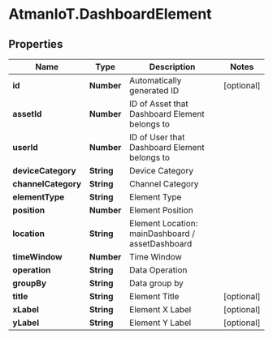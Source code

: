 # AtmanIoT.DashboardElement

## Properties

Name | Type | Description | Notes
------------ | ------------- | ------------- | -------------
**id** | **Number** | Automatically generated ID | [optional] 
**assetId** | **Number** | ID of Asset that Dashboard Element belongs to | 
**userId** | **Number** | ID of User that Dashboard Element belongs to | 
**deviceCategory** | **String** | Device Category | 
**channelCategory** | **String** | Channel Category | 
**elementType** | **String** | Element Type | 
**position** | **Number** | Element Position | 
**location** | **String** | Element Location: mainDashboard / assetDashboard | 
**timeWindow** | **Number** | Time Window | 
**operation** | **String** | Data Operation | 
**groupBy** | **String** | Data group by | 
**title** | **String** | Element Title | [optional] 
**xLabel** | **String** | Element X Label | [optional] 
**yLabel** | **String** | Element Y Label | [optional] 


